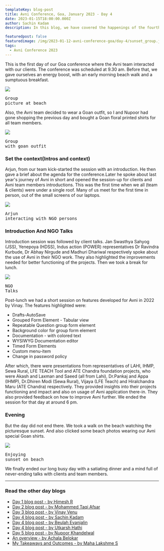 ```yaml
---
templateKey: blog-post
title: Avni Conference, Goa, January 2023 - Day 4
date: 2023-01-15T18:00:00.000Z
author: Sachin Kadam
description: In this blog, we have covered the happenings of the fourth day of the Avni Conference at Goa, January 2023.

featuredpost: false
featuredimage: /img/2023-01-12-avni-conference-goa/day-4/sunset_group.jpeg
tags:
  - Avni Conference 2023
---
```


This is the first day of our Goa conference where the Avni team interacted with our clients. The conference was scheduled at 9.30 am. Before that, we gave ourselves an energy boost, with an early morning beach walk and a sumptuous breakfast.

![](/img/2023-01-12-avni-conference-goa/day-4/group_beach.jpeg)<pre>Group picture at beach</pre>

Also, the Avni team decided to wear a Goan outfit, so I and Nupoor had gone shopping the previous day and bought a Goan floral printed shirts for all team members.

![](/img/2023-01-12-avni-conference-goa/day-4/group_floral_shirt.jpeg)<pre>Group with goan outfit</pre>

### Set the context(Intros and context)
Arjun, from our team kick-started the session with an introduction. He then gave a brief about the agenda for the conference.Later he spoke about last year's journey of Avni in short and opened the session-up for clients and Avni team members introductions. This was the first time when we all (team & clients) were under a single roof. Many of us meet for the first time in person, out of the small screens of our laptops.

![](/img/2023-01-12-avni-conference-goa/day-4/arjun.jpeg)<pre>Arjun interacting with NGO persons</pre>


### Introduction And NGO Talks
Introduction session was followed by client talks. Jan Swasthya Sahyog (JSS), Yenepoya (HDSS), Indus action (POWER) representatives Dr Ravindra Kurbude, Dr Abhay Nirgude and Madhuri Dhariwal respectively spoke about the use of Avni in their NGO work. They also highlighted the improvements needed for better functioning of the projects. Then we took a break for lunch.

![](/img/2023-01-12-avni-conference-goa/day-4/seminar_collage.png)<pre>NGO Talks</pre>


Post-lunch we had a short session on features developed for Avni in 2022 by Vinay. The features highlighted were:
- Drafts-AutoSave
- Grouped Form Element - Tabular view
- Repeatable Question group form element
- Background color for group form element
- Documentation - with colored text
- WYSIWYG Documentation editor
- Timed Form Elements
- Custom menu-item
- Change in password policy

After which, there were presentations from representatives of LAHI, IHMP, Sewa Rural, LFE TEACH Tool and ATE Chandra foundation projects, who were Akash and Laxman and Saeed (all from Lahi), Dr.Pankaj and Appa (IHMP), Dr.Dhiren Modi (Sewa Rural), Vijaya (LFE Teach) and Hiralchandra Maru (ATE Chandra) respectively. They provided insights into their projects functioning and impact and also on usage of Avni application there-in. They also provided feedback on how to improve Avni further. We ended the session for that day at around 6 pm.



### Evening
But the day did not end there. We took a walk on the beach watching the picturesque sunset. And also clicked some beach photos wearing our Avni special Goan shirts.

![](/img/2023-01-12-avni-conference-goa/day-4/sunset_collage.png)<pre>Enjoying sunset on beach</pre>


We finally ended our long busy day with a satiating dinner and a mind full of never-ending talks with clients and team members.

----------------------------
### Read the other day blogs

* [Day 1 blog post - by Himesh R](https://avniproject.org/blog/2023-01-12-avni-conference-goa-day-1/)
* [Day 2 blog post - by Mohammed Taqi Afsar](https://avniproject.org/blog/2023-01-13-avni-conference-goa-day-2/)
* [Day 3 blog post - by Vinay Venu](https://avniproject.org/blog/2023-01-14-avni-conference-goa-day-3/)
* [Day 4 blog post - by Sachin Kadam](https://avniproject.org/blog/2023-01-15-avni-conference-goa-day-4/)
* [Day 4 blog post - by Beulah Evanjalin](https://avniproject.org/blog/2023-01-17-avni-conference-goa-day-4/)
* [Day 4 blog post - by Utkarsh Hathi](https://avniproject.org/blog/2023-01-18-avni-conference-goa-day-4/)
* [Day 5 blog post - by Nupoor Khandelwal](https://avniproject.org/blog/2023-01-16-avni-conference-goa-day-5/)
* [An overview - by Achala Belokar](https://avniproject.org/blog/2023-01-19-avni-conference-goa-all-days/)
* [My Takeaways and Outcomes - by Maha Lakshme S](https://avniproject.org/blog/2023-01-19-avni-conference-goa-takeaways_and_outcomes/)
